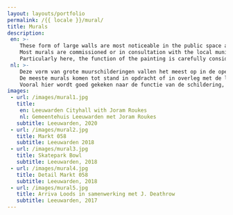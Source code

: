```yaml
---
layout: layouts/portfolio
permalink: /{{ locale }}/mural/
title: Murals
description:
 en: >-
    These form of large walls are most noticeable in the public space and can really provide a physical change to a particular location. 
    Most murals are commissioned or in consultation with the local municipality and are designed together with various parties. 
    Particularly here, the function of the painting is carefully considered, what the painting should say and in what form it would be most effective.
 nl: >- 
    Deze vorm van grote muurschilderingen vallen het meest op in de openbare ruimte en kunnen echt een fysieke verandering aan een bepaalde locatie bieden. 
    De meeste murals komen tot stand in opdracht of in overleg met de lokale gemeente en worden in overleg met verschillende partijen ontworpen. 
    Vooral hier wordt goed gekeken naar de functie van de schildering, wat de schildering moet vertellen en in welke vorm dit het beste tot zijn recht zou komen.
images: 
 - url: /images/mural1.jpg
   title: 
    en: Leeuwarden Cityhall with Joram Roukes
    nl: Gemeentehuis Leeuwarden met Joram Roukes
   subtitle: Leeuwarden, 2020
 - url: /images/mural2.jpg
   title: Markt 058
   subtitle: Leeuwarden 2018
 - url: /images/mural3.jpg
   title: Skatepark Bowl
   subtitle: Leeuwarden, 2018
 - url: /images/mural4.jpg
   title: Detail Markt 058
   subtitle: Leeuwarden, 2018 
 - url: /images/mural5.jpg
   title: Arriva Loods in samenwerking met J. Deathrow
   subtitle: Leeuwarden, 2017
---
```

